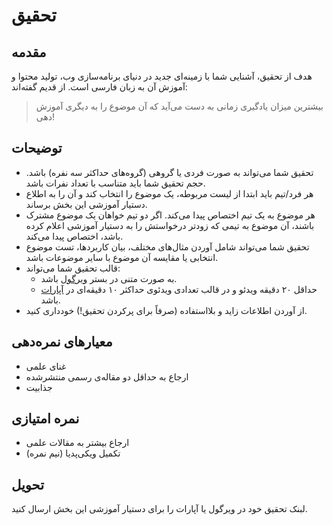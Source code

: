 # تحقیق

## مقدمه
هدف از تحقیق، آشنایی شما با زمینه‌ای جدید در دنیای برنامه‌سازی وب، تولید محتوا و آموزش آن به زبان فارسی است. از قدیم گفته‌اند:


> بیشترین میزان یادگیری زمانی به دست می‌آید که آن موضوع را به دیگری آموزش دهی! 


## توضیحات
- ﺗﺤﻘﯿﻖ ﺷﻤﺎ ﻣﯽﺗﻮاﻧﺪ ﺑﻪ ﺻﻮرت ﻓﺮدی ﯾﺎ گروهی (ﮔﺮوهﻫﺎی حداکثر سه ﻧﻔﺮه) ﺑﺎﺷﺪ. ﺣﺠﻢ ﺗﺤﻘﯿﻖ ﺷﻤﺎ ﺑﺎﯾﺪ ﻣﺘﻨﺎﺳﺐ ﺑﺎ ﺗﻌﺪاد ﻧﻔﺮات ﺑﺎﺷﺪ. 
- هر فرد/تیم باید ابتدا از لیست مربوطه، یک موضوع را انتخاب کند و آن را به اطلاع دستیار آموزشی این بخش برساند.
- هر موضوع به یک تیم اختصاص پیدا می‌کند. اگر دو تیم خواهان یک موضوع مشترک باشند، آن موضوع به تیمی که زودتر درخواستش را به دستیار آموزشی اعلام کرده باشد،
اختصاص پیدا می‌کند.
- تحقیق شما می‌تواند شامل آوردن مثال‌های مختلف، بیان کاربردها، تست موضوع انتخابی یا ﻣﻘﺎﯾﺴﻪ آن موضوع با سایر موضوعات ﺑﺎﺷﺪ.
- قالب تحقیق شما می‌تواند:
    - به صورت متنی در بستر [ویرگول](https://virgool.io/) باشد.
    - حداقل ۲۰ دقیقه ویدئو و در ﻗﺎﻟﺐ تعدادی وﯾﺪﺋﻮی حداکثر ۱۰ دقیقه‌ای در [آپارات](http://aparat.ir/) ﺑﺎﺷﺪ.
- از آوردن اطلاعات زاید و بلااستفاده (صرفاً برای پرکردن تحقیق!) خودداری کنید.


## معیارهای نمره‌دهی
- غنای علمی
- ارجاع به حداقل دو مقاله‌ی رسمی منتشرشده
- جذابیت


## نمره امتیازی
- ارجاع بیشتر به مقالات علمی
- تکمیل ویکی‌پدیا (نیم نمره)

## تحویل
لبنک تحقیق خود در ویرگول یا آپارات را برای دستیار آموزشی این بخش ارسال کنید.
